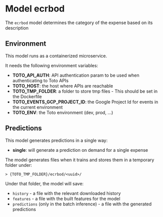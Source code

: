 # Model ecrbod
The `ecrbod` model determines the category of the expense based on its description

## Environment
This model runs as a containerized microservice. 

It needs the following environment variables: 
 * **TOTO_API_AUTH**: API authentication param to be used when authenticating to Toto APIs
 * **TOTO_HOST**: the host where APIs are reachable 
 * **TOTO_TMP_FOLDER**: a folder to store tmp files - This should be set in the Dockerfile
 * **TOTO_EVENTS_GCP_PROJECT_ID**: the Google Project Id for events in the current environment
 * **TOTO_ENV**: the Toto environment (dev, prod, ...)

## Predictions
This model generates predictions in a single way: 
 * **single**: will generate a prediction on demand for a single expense 

The model generates files when it trains and stores them in a temporary folder under:
```
> {TOTO_TMP_FOLDER}/ecrbod/<uuid>/
```
Under that folder, the model will save:
 * `history` - a file with the relevant downloaded history
 * `features` - a file with the built features for the model
 * `predictions` (only in the batch inference) - a file with the generated predictions